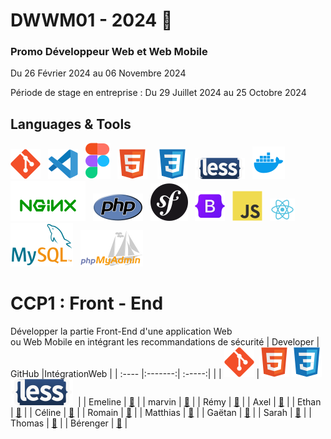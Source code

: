 # DWWM01 - 2024 👋
### Promo Développeur Web et Web Mobile 
Du 26 Février 2024 au 06 Novembre 2024

Période de stage en entreprise : Du 29 Juillet 2024  au 25 Octobre 2024

## Languages & Tools  
![imgGit](./profile/img/git.svg)&nbsp;&nbsp;
![imgVscode](./profile/img/vscode.svg)&nbsp;&nbsp;
![imgFigma](./profile/img/figma.svg)&nbsp;&nbsp;
![imgHtml](./profile/img/html.svg) &nbsp;&nbsp;
![imgCSS](./profile/img/css.svg)&nbsp;&nbsp;
![imgLess](./profile/img/less.svg)&nbsp;&nbsp; 
![imgDocker](./profile/img/docker.svg)&nbsp;&nbsp;
![imgNginx](./profile/img/nginx.svg)&nbsp;&nbsp;
![imgPhp](./profile/img/php1.svg)&nbsp;&nbsp;
![imgSymfony](./profile/img/symfony.svg)&nbsp;&nbsp;
![imgBootStrap](./profile/img/bootstrap.svg)&nbsp;&nbsp; 
![imgJs](./profile/img/javascript.svg)&nbsp;&nbsp;
![imgReact](./profile/img/react.svg)&nbsp;&nbsp;
![imgMySql](./profile/img/mysql1.svg)&nbsp;&nbsp;
![imgPhpMyAdmin](./profile/img/PhpMyAdmin.svg)&nbsp;&nbsp;

# CCP1 : Front - End    
Développer la partie Front-End d'une application Web   
ou Web Mobile en intégrant les recommandations de sécurité
| Developer | GitHub |IntégrationWeb |
| :---- |:-------:| :-----:|
|  |  ![imgGit](./profile/img/git.svg)&nbsp;|![imgHtml](./profile/img/html.svg)&nbsp;![imgCSS](./profile/img/css.svg) ![imgLess](./profile/img/less-1.svg)&nbsp;&nbsp;|
| Emeline  | <a href="https://github.com/EmyFoxB">🔗</a>     |
| marvin  | <a href="https://github.com/ColleMarvin">🔗</a>     |
| Rémy  | <a href="https://github.com/Lansweg">🔗</a>     |
| Axel  | <a href="https://github.com/DelannoyAxel">🔗</a>     |
| Ethan  | <a href="https://github.com/EthanDelannoy">🔗</a>     |
| Céline  | <a href="https://github.com/Nelicee">🔗</a>     |
| Romain  | <a href="https://github.com/rdulongcourty">🔗</a>     |
| Matthias  | <a href="https://github.com/Tortthias">🔗</a>     |
| Gaëtan  | <a href="https://github.com/GaetanHosselet">🔗</a>     |
| Sarah  | <a href="https://github.com/sarahjandau">🔗</a>     |
| Thomas  | <a href="">🔗</a>     |
| Bérenger  | <a href="https://github.com/PBerenger">🔗</a>     |


<!--

**Here are some ideas to get you started:**

🙋‍♀️ A short introduction - what is your organization all about?
🌈 Contribution guidelines - how can the community get involved?
👩‍💻 Useful resources - where can the community find your docs? Is there anything else the community should know?
🍿 Fun facts - what does your team eat for breakfast?
🧙 Remember, you can do mighty things with the power of [Markdown](https://docs.github.com/github/writing-on-github/getting-started-with-writing-and-formatting-on-github/basic-writing-and-formatting-syntax)
-->
